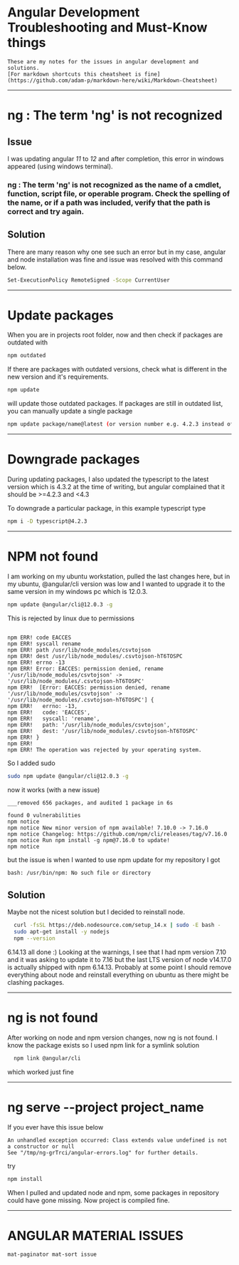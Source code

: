 # Angular Development Troubleshooting and Must-Know things

~~~
These are my notes for the issues in angular development and solutions. 
[For markdown shortcuts this cheatsheet is fine](https://github.com/adam-p/markdown-here/wiki/Markdown-Cheatsheet) 
~~~

---

# ng : The term 'ng' is not recognized

## Issue
   I was updating angular _11_ to _12_ and after completion, this error in windows appeared (using windows terminal).
   ### ng : The term 'ng' is not recognized as the name of a cmdlet, function, script file, or operable program. Check the spelling of the name, or if   a path was included, verify that the path is correct and try again.

## Solution
   There are many reason why one see such an error but in my case, angular and node installation was fine and issue was resolved with this command below.
```bash
Set-ExecutionPolicy RemoteSigned -Scope CurrentUser
```
---

# Update packages
When you are in projects root folder, now and then check if packages are outdated with
```bash
npm outdated
```

If there are packages with outdated versions, check what is different in the new version and it's requirements. 
```bash
npm update
```
will update those outdated packages. If packages are still in outdated list, you can manually update a single package
```bash
npm update package/name@latest (or version number e.g. 4.2.3 instead of latest)
```

---

# Downgrade packages

During updating packages, I also updated the typescript to the latest version which is 4.3.2 at the time of writing, but angular complained that it should be >=4.2.3 and <4.3

To downgrade a particular package, in this example typescript type

```bash
npm i -D typescript@4.2.3
```

---

# NPM not found

I am working on my ubuntu workstation, pulled the last changes here, but in my ubuntu, @angular/cli version was low and I wanted to upgrade it to the same version in my windows pc which is 12.0.3. 

```bash
npm update @angular/cli@12.0.3 -g
```
This is rejected by linux due to permissions 
```

npm ERR! code EACCES
npm ERR! syscall rename
npm ERR! path /usr/lib/node_modules/csvtojson
npm ERR! dest /usr/lib/node_modules/.csvtojson-hT6TOSPC
npm ERR! errno -13
npm ERR! Error: EACCES: permission denied, rename '/usr/lib/node_modules/csvtojson' -> '/usr/lib/node_modules/.csvtojson-hT6TOSPC'
npm ERR!  [Error: EACCES: permission denied, rename '/usr/lib/node_modules/csvtojson' -> '/usr/lib/node_modules/.csvtojson-hT6TOSPC'] {
npm ERR!   errno: -13,
npm ERR!   code: 'EACCES',
npm ERR!   syscall: 'rename',
npm ERR!   path: '/usr/lib/node_modules/csvtojson',
npm ERR!   dest: '/usr/lib/node_modules/.csvtojson-hT6TOSPC'
npm ERR! }
npm ERR! 
npm ERR! The operation was rejected by your operating system.
```

So I added sudo 

```bash
sudo npm update @angular/cli@12.0.3 -g
```

now it works (with a new issue)
```
___removed 656 packages, and audited 1 package in 6s

found 0 vulnerabilities
npm notice 
npm notice New minor version of npm available! 7.10.0 -> 7.16.0
npm notice Changelog: https://github.com/npm/cli/releases/tag/v7.16.0
npm notice Run npm install -g npm@7.16.0 to update!
npm notice 
```
but the issue is when I wanted to use npm update for my repository I got 
```bash
bash: /usr/bin/npm: No such file or directory 
```


## Solution
Maybe not the nicest solution but I decided to reinstall node. 
```bash
  curl -fsSL https://deb.nodesource.com/setup_14.x | sudo -E bash -
  sudo apt-get install -y nodejs
  npm --version
```

6.14.13 all done :) Looking at the warnings, I see that I had npm version 7.10 and it was asking to update it to 7.16 but the last LTS version of node v14.17.0 is actually shipped with npm 6.14.13. Probably at some point I should remove everything about node and reinstall everything on ubuntu as there might be clashing packages.

---

# ng is not found
After working on node and npm version changes, now ng is not found. I know the package exists so I used npm link for a symlink solution
```bash
  npm link @angular/cli
```
which worked just fine

---

# ng serve --project project_name
If you ever have this issue below
```
An unhandled exception occurred: Class extends value undefined is not a constructor or null
See "/tmp/ng-grTrci/angular-errors.log" for further details.
```
try
```bash
npm install
```
When I pulled and updated node and npm, some packages in repository could have gone missing. Now project is compiled fine.

---

# ANGULAR MATERIAL ISSUES
```html
mat-paginator mat-sort issue
```



